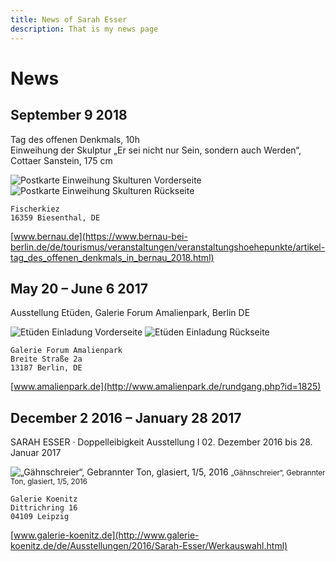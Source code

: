 ```yaml
---
title: News of Sarah Esser
description: That is my news page
---
```

# News

## September 9 2018

Tag des offenen Denkmals, 10h\
Einweihung der Skulptur „Er sei nicht nur Sein, sondern auch Werden“, 
Cottaer Sanstein, 175 cm

![Postkarte Einweihung Skulturen Vorderseite](/content/news/2018-09-09_Einweihung-Skulpturen-1.png "Postkarte Einweihung Skulturen Vorderseite")
![Postkarte Einweihung Skulturen Rückseite](/content/news/2018-09-09_Einweihung-Skulpturen-2.png "Postkarte Einweihung Skulturen Rückseite")

    Fischerkiez
    16359 Biesenthal, DE
[www.bernau.de](https://www.bernau-bei-berlin.de/de/tourismus/veranstaltungen/veranstaltungshoehepunkte/artikel-tag_des_offenen_denkmals_in_bernau_2018.html)

## May 20 – June 6 2017

Ausstellung Etüden, Galerie Forum Amalienpark, Berlin DE

![Etüden Einladung Vorderseite](/content/news/2017-05_Etueden-Einladung-1.png "Etüden Einladung Vorderseite")
![Etüden Einladung Rückseite](/content/news/2017-05_Etueden-Einladung-2.png "Etüden Einladung Rückseite")

    Galerie Forum Amalienpark
    Breite Straße 2a
    13187 Berlin, DE
[www.amalienpark.de](http://www.amalienpark.de/rundgang.php?id=1825)

## December 2 2016 – January 28 2017

SARAH ESSER · Doppelleibigkeit
Ausstellung I 02. Dezember 2016 bis 28. Januar 2017

![„Gähnschreier“, Gebrannter Ton, glasiert, 1/5, 2016](/content/news/2016-12_Galerie-Koenitz-Gaehnschreier.png "„Gähnschreier“, Gebrannter Ton, glasiert, 1/5, 2016")
<small>„Gähnschreier“, Gebrannter Ton, glasiert, 1/5, 2016</small>

    Galerie Koenitz
    Dittrichring 16
    04109 Leipzig
[www.galerie-koenitz.de](http://www.galerie-koenitz.de/de/Ausstellungen/2016/Sarah-Esser/Werkauswahl.html)
